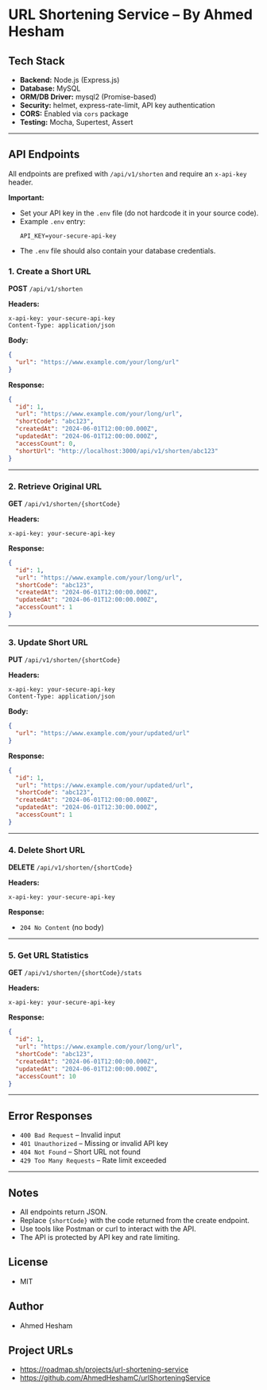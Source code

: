 # URL Shortening Service – By Ahmed Hesham

## Tech Stack

- **Backend:** Node.js (Express.js)
- **Database:** MySQL
- **ORM/DB Driver:** mysql2 (Promise-based)
- **Security:** helmet, express-rate-limit, API key authentication
- **CORS:** Enabled via `cors` package
- **Testing:** Mocha, Supertest, Assert

---

## API Endpoints

All endpoints are prefixed with `/api/v1/shorten` and require an `x-api-key` header.

  **Important:**  
   - Set your API key in the `.env` file (do not hardcode it in your source code).  
   - Example `.env` entry:  
     ```
     API_KEY=your-secure-api-key
     ```
   - The `.env` file should also contain your database credentials.

### 1. Create a Short URL

**POST** `/api/v1/shorten`

**Headers:**
```
x-api-key: your-secure-api-key
Content-Type: application/json
```

**Body:**
```json
{
  "url": "https://www.example.com/your/long/url"
}
```

**Response:**
```json
{
  "id": 1,
  "url": "https://www.example.com/your/long/url",
  "shortCode": "abc123",
  "createdAt": "2024-06-01T12:00:00.000Z",
  "updatedAt": "2024-06-01T12:00:00.000Z",
  "accessCount": 0,
  "shortUrl": "http://localhost:3000/api/v1/shorten/abc123"
}
```

---

### 2. Retrieve Original URL

**GET** `/api/v1/shorten/{shortCode}`

**Headers:**
```
x-api-key: your-secure-api-key
```

**Response:**
```json
{
  "id": 1,
  "url": "https://www.example.com/your/long/url",
  "shortCode": "abc123",
  "createdAt": "2024-06-01T12:00:00.000Z",
  "updatedAt": "2024-06-01T12:00:00.000Z",
  "accessCount": 1
}
```

---

### 3. Update Short URL

**PUT** `/api/v1/shorten/{shortCode}`

**Headers:**
```
x-api-key: your-secure-api-key
Content-Type: application/json
```

**Body:**
```json
{
  "url": "https://www.example.com/your/updated/url"
}
```

**Response:**
```json
{
  "id": 1,
  "url": "https://www.example.com/your/updated/url",
  "shortCode": "abc123",
  "createdAt": "2024-06-01T12:00:00.000Z",
  "updatedAt": "2024-06-01T12:30:00.000Z",
  "accessCount": 1
}
```

---

### 4. Delete Short URL

**DELETE** `/api/v1/shorten/{shortCode}`

**Headers:**
```
x-api-key: your-secure-api-key
```

**Response:**  
- `204 No Content` (no body)

---

### 5. Get URL Statistics

**GET** `/api/v1/shorten/{shortCode}/stats`

**Headers:**
```
x-api-key: your-secure-api-key
```

**Response:**
```json
{
  "id": 1,
  "url": "https://www.example.com/your/long/url",
  "shortCode": "abc123",
  "createdAt": "2024-06-01T12:00:00.000Z",
  "updatedAt": "2024-06-01T12:00:00.000Z",
  "accessCount": 10
}
```

---

## Error Responses

- `400 Bad Request` – Invalid input
- `401 Unauthorized` – Missing or invalid API key
- `404 Not Found` – Short URL not found
- `429 Too Many Requests` – Rate limit exceeded

---

## Notes

- All endpoints return JSON.
- Replace `{shortCode}` with the code returned from the create endpoint.
- Use tools like Postman or curl to interact with the API.
- The API is protected by API key and rate limiting.

## License
- MIT

## Author
- Ahmed Hesham

## Project URLs
- https://roadmap.sh/projects/url-shortening-service
- https://github.com/AhmedHeshamC/urlShorteningService